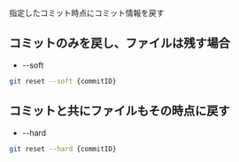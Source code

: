 指定したコミット時点にコミット情報を戻す

## コミットのみを戻し、ファイルは残す場合
- --soft
```sh
git reset --soft {commitID}
```

## コミットと共にファイルもその時点に戻す
- --hard
```sh
git reset --hard {commitID}
```
